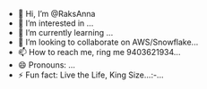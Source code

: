 - 👋 Hi, I’m @RaksAnna
- 👀 I’m interested in ...
- 🌱 I’m currently learning ...
- 💞️ I’m looking to collaborate on AWS/Snowflake...
- 📫 How to reach me, ring me 9403621934...
- 😄 Pronouns: ...
- ⚡ Fun fact: Live the Life, King Size...:-...

<!---
RaksAnna/RaksAnna is a ✨ special ✨ repository because its `README.md` (this file) appears on your GitHub profile.
You can click the Preview link to take a look at your changes.
--->
